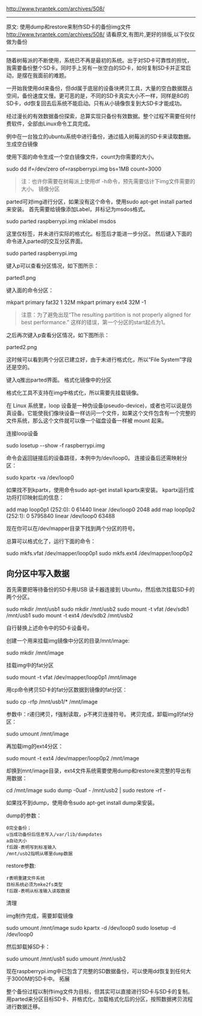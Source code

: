 
http://www.tyrantek.com/archives/508/

---------------------------


原文: 使用dump和restore来制作SD卡的备份img文件 
 http://www.tyrantek.com/archives/508/
 请看原文,有图片,更好的排版,以下仅仅做为备份
 
 --------------------------------------

随着树莓派的不断使用，系统已不再是最初的系统。出于对SD卡可靠性的担忧，我需要备份整个SD卡。同时手上另有一张空白的SD卡，如何复制SD卡并正常启动，是摆在我面前的难题。

一开始我使用dd来备份，但dd属于底层的设备块拷贝工具，大量的空白数据既占空间，备份速度又慢。更可恶的是，不同的SD卡真实大小不一样，同样是8G的SD卡，dd恢复回去后系统不能启动。只有从小镜像恢复到大SD卡才能成功。

经过漫长的有效数据备份探索，总算实现只备份有效数据。整个过程不需要任何付费软件，全部由Linux命令工具完成。

例中在一台独立的ubuntu系统中进行备份，通过插入树莓派的SD卡来读取数据。
生成空白镜像

使用下面的命令生成一个空白镜像文件，count为你需要的大小。

sudo dd if=/dev/zero of=raspberrypi.img bs=1MB count=3000

> 注：也许你需要在树莓派上使用df -h命令，预先需要估计下img文件需要的大小。
镜像分区

parted可对img进行分区，如果没有这个命令，使用sudo apt-get install parted来安装。
首先需要给镜像添加Label，并标记为msdos格式。

sudo parted raspberrypi.img mklabel msdos

这里仅标签，并未进行实际的格式化。标签后才能进一步分区。
然后键入下面的命令进入parted的交互分区界面。

sudo parted raspberrypi.img

键入p可以查看分区情况，如下图所示：

parted1.png

键入面的命令分区：

mkpart primary fat32 1 32M
mkpart primary ext4 32M -1

> 注意：为了避免出现“The resulting partition is not properly aligned for best performance.” 这样的错误，第一个分区的start起点为1。

之后再次键入p查看分区情况，如下图所示：

parted2.png

这时候可以看到两个分区已建立好，由于未进行格式化，所以“File System”字段还是空的。

键入q推出parted界面。
格式化镜像中的分区

格式化工具不支持在img中格式化，所以需要先挂载镜像。

在 Linux 系统里，loop 设备是一种伪设备(pseudo-device)，或者也可以说是仿真设备。它能使我们像块设备一样访问一个文件，如果这个文件包含有一个完整的文件系统，那么这个文件就可以像一个磁盘设备一样被 mount 起来。

连接loop设备

sudo losetup --show -f raspberrypi.img

命令会返回链接后的设备路径，本例中为/dev/loop0。
连接设备后还需映射分区：

sudo kpartx -va /dev/loop0

如果找不到kpartx，使用命令sudo apt-get install kpartx来安装。
kpartx运行成功将打印映射后的信息：

add map loop0p1 (252:0): 0 61440 linear /dev/loop0 2048
add map loop0p2 (252:1): 0 5795840 linear /dev/loop0 63488

现在你可以在/dev/mapper目录下找到两个分区的符号。

总算可以格式化了，运行下面的命令：

sudo mkfs.vfat /dev/mapper/loop0p1
sudo mkfs.ext4 /dev/mapper/loop0p2

## 向分区中写入数据

首先需要把等待备份的SD卡用USB 读卡器连接到 Ubuntu，然后依次挂载SD卡的两个分区。

sudo mkdir /mnt/usb1
sudo mkdir /mnt/usb2
sudo mount -t vfat /dev/sdb1 /mnt/usb1
sudo mount -t ext4 /dev/sdb2 /mnt/usb2

自行替换上述命令中的SD卡设备号。

创建一个用来挂载img镜像中分区的目录/mnt/image:

sudo mkdir /mnt/image

挂载img中的fat分区

sudo mount -t vfat /dev/mapper/loop0p1 /mnt/image

用cp命令拷贝SD卡的fat分区数据到镜像的fat分区：

sudo cp -rfp /mnt/usb1/* /mnt/image

参数中：r递归拷贝，f强制读取，p不拷贝连接符号。
拷贝完成，卸载img的fat分区：

sudo umount /mnt/image

再加载img的ext4分区：

sudo mount -t ext4 /dev/mapper/loop0p2 /mnt/image

却换到mnt/image目录，ext4文件系统需要使用dump和restore来完整的导出有用数据：

cd /mnt/image
sudo dump -0uaf - /mnt/usb2 | sudo restore -rf -

如果找不到dump，使用命令sudo apt-get install dump来安装。

dump的参数：

    0完全备份；
    u当成功备份后信息写入/var/lib/dumpdates
    a自动大小
    f后跟-表明写到标准输入
    /mnt/usb2指明从哪里dump数据

restore参数:

    r表明重建文件系统
    目标系统必须为mke2fs类型
    f后跟-表明从标准输入读取数据

清理

img制作完成，需要卸载镜像

sudo umount /mnt/image
sudo kpartx -d /dev/loop0
sudo losetup -d /dev/loop0

然后卸载掉SD卡：

sudo umount /mnt/usb1
sudo umount /mnt/usb2

现在raspberrypi.img中已包含了完整的SD数据备份，可以使用dd恢复到任何大于3000M的SD卡中。
拓展

整个备份过程以制作img文件为目标，但其实可以直接进行SD卡与SD卡的复制。
用parted来分区目标SD卡、并格式化，加载格式化后的分区，按照数据拷贝流程进行数据迁移。
